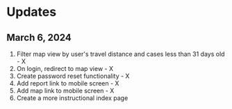 # Updates
## March 6, 2024
1. Filter map view by user's travel distance and cases less than 31 days old - X
2. On login, redirect to map view - X
3. Create password reset functionality - X 
4. Add report link to mobile screen - X
5. Add map link to mobile screen - X
6. Create a more instructional index page 